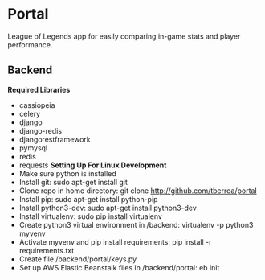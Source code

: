 # Portal
League of Legends app for easily comparing in-game stats and player performance.

## Backend
**Required Libraries**
- cassiopeia
- celery
- django
- django-redis
- djangorestframework
- pymysql
- redis
- requests
**Setting Up For Linux Development**
- Make sure python is installed
- Install git: sudo apt-get install git
- Clone repo in home directory: git clone http://github.com/tberroa/portal
- Install pip: sudo apt-get install python-pip
- Install python3-dev: sudo apt-get install python3-dev
- Install virtualenv: sudo pip install virtualenv
- Create python3 virtual environment in /backend: virtualenv -p python3 myvenv
- Activate myvenv and pip install requirements: pip install -r requirements.txt
- Create file /backend/portal/keys.py
- Set up AWS Elastic Beanstalk files in /backend/portal: eb init

